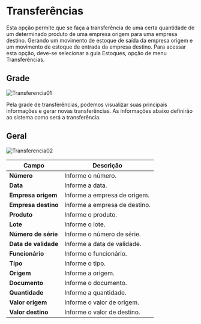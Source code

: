 # Transferências
Esta opção permite que se faça a transferência de uma certa quantidade de um determinado produto de uma empresa origem para uma empresa destino. Gerando um movimento de estoque de saída da empresa origem e um movimento de estoque de entrada da empresa destino.
Para acessar esta opção, deve-se selecionar a guia Estoques, opção de menu Transferências.

## Grade
![Transferencia01](https://raw.githubusercontent.com/netforcews/docs-erp/master/Estoques/Imagens/Transferencias01.png)

Pela grade de transferências, podemos visualizar suas principais informações e gerar novas transferências.
As informações abaixo definirão ao sistema como será a transferência.

## Geral
![Transferencia02](https://raw.githubusercontent.com/netforcews/docs-erp/master/Estoques/Imagens/Transferencias02.png)

Campo | Descrição
------|----------
**Número** | Informe o número.
**Data** | Informe a data.
**Empresa origem** | Informe a empresa de origem.
**Empresa destino** | Informe a empresa de destino.
**Produto** | Informe o produto. 
**Lote** | Informe o lote.
**Número de série** | Informe o número de série.
**Data de validade** | Informe a data de validade.
**Funcionário** | Informe o funcionário.
**Tipo** | Informe o tipo.
**Origem** | Informe a origem.
**Documento** | Informe o documento.
**Quantidade** | Informe a quantidade.
**Valor origem** | Informe o valor de origem.
**Valor destino** | Informe o valor de destino.
